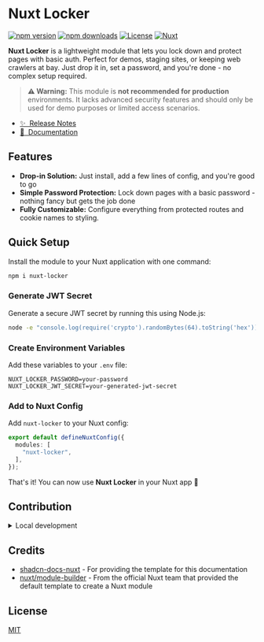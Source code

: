 # Nuxt Locker

[![npm version][npm-version-src]][npm-version-href]
[![npm downloads][npm-downloads-src]][npm-downloads-href]
[![License][license-src]][license-href]
[![Nuxt][nuxt-src]][nuxt-href]

**Nuxt Locker** is a lightweight module that lets you lock down and protect pages with basic auth. Perfect for demos, staging sites, or keeping web crawlers at bay. Just drop it in, set a password, and you're done - no complex setup required.

> **⚠️ Warning:** This module is **not recommended for production** environments. It lacks advanced security features and should only be used for demo purposes or limited access scenarios.

- [✨ &nbsp;Release Notes](/CHANGELOG.md)
- [📖 &nbsp;Documentation](https://nuxt-locker.vercel.app/)

## Features

- **Drop-in Solution:** Just install, add a few lines of config, and you're good to go
- **Simple Password Protection:** Lock down pages with a basic password - nothing fancy but gets the job done
- **Fully Customizable:** Configure everything from protected routes and cookie names to styling.

## Quick Setup

Install the module to your Nuxt application with one command:

```bash
npm i nuxt-locker
```

### Generate JWT Secret

Generate a secure JWT secret by running this using Node.js:

```bash
node -e "console.log(require('crypto').randomBytes(64).toString('hex'));"
```

### Create Environment Variables

Add these variables to your `.env` file:

```env
NUXT_LOCKER_PASSWORD=your-password
NUXT_LOCKER_JWT_SECRET=your-generated-jwt-secret
```

### Add to Nuxt Config

Add `nuxt-locker` to your Nuxt config:

```ts
export default defineNuxtConfig({
  modules: [
    "nuxt-locker",
  ],
});
```

That's it! You can now use **Nuxt Locker** in your Nuxt app 🚀

## Contribution

<details>
  <summary>Local development</summary>

  ```bash
  # Install dependencies
  pnpm install

  # Generate type stubs
  pnpm dev:prepare

  # Develop with the playground
  pnpm dev

  # Build the playground
  pnpm dev:build

  # Develop with the docs
  pnpm docs:dev

  # Build the docs
  pnpm docs:build

  # Run ESLint
  pnpm lint
  pnpm lint:fix

  # Run Vitest
  pnpm test
  pnpm test:watch

  # Build the module
  pnpm prepack
  ```
</details>

## Credits

- [shadcn-docs-nuxt](https://github.com/ZTL-UwU/shadcn-docs-nuxt) - For providing the template for this documentation
- [nuxt/module-builder](https://github.com/nuxt/module-builder) - From the official Nuxt team that provided the default template to create a Nuxt module

## License

[MIT](https://github.com/kalix127/nuxt-locker/blob/main/LICENSE)

<!-- Badges -->
[npm-version-src]: https://img.shields.io/npm/v/nuxt-locker/latest.svg?style=flat&colorA=020420&colorB=00DC82
[npm-version-href]: https://npmjs.com/package/nuxt-locker

[npm-downloads-src]: https://img.shields.io/npm/dm/nuxt-locker.svg?style=flat&colorA=020420&colorB=00DC82
[npm-downloads-href]: https://npm.chart.dev/nuxt-locker

[license-src]: https://img.shields.io/npm/l/nuxt-locker.svg?style=flat&colorA=020420&colorB=00DC82
[license-href]: https://npmjs.com/package/nuxt-locker

[nuxt-src]: https://img.shields.io/badge/Nuxt-020420?logo=nuxt.js
[nuxt-href]: https://nuxt.com
